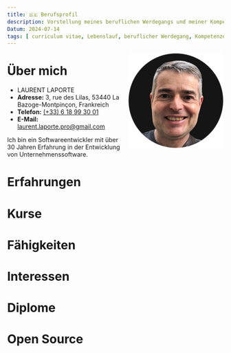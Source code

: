 ```yaml
---
title: 🇩🇪 Berufsprofil
description: Vorstellung meines beruflichen Werdegangs und meiner Kompetenzen.
Datum: 2024-07-14
tags: [ curriculum vitae, Lebenslauf, beruflicher Werdegang, Kompetenzen, Ausbildung ]
---
```


<img alt="Profil von Laurent LAPORTE" src="../images/profile-laurent-laporte.png" title="Laurent LAPORTE"
     style="float: right; margin: 0 0 1em 1em; width: 223px; height: 223px"/>

# Über mich

- LAURENT LAPORTE
- **Adresse:** 3, rue des Lilas, 53440 La Bazoge-Montpinçon, Frankreich
- **Telefon:** [(+33) 6 18 99 30 01](tel:+33618993001)
- **E-Mail:** [laurent.laporte.pro@gmail.com](mailto:laurent.laporte.pro@gmail.com)

Ich bin ein Softwareentwickler mit über 30 Jahren Erfahrung in der Entwicklung von Unternehmenssoftware.

# Erfahrungen

# Kurse

# Fähigkeiten

# Interessen

# Diplome

# Open Source
